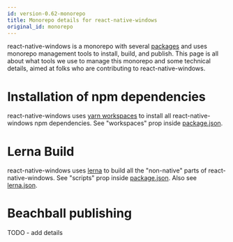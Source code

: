 ```yaml
---
id: version-0.62-monorepo
title: Monorepo details for react-native-windows
original_id: monorepo
---
```


react-native-windows is a monorepo with several [packages](https://github.com/microsoft/react-native-windows/tree/master/packages) and uses monorepo management tools to install, build, and publish.  This page is all about what tools we use to manage this monorepo and some technical details, aimed at folks who are contributing to react-native-windows.

# Installation of npm dependencies
react-native-windows uses [yarn workspaces](https://legacy.yarnpkg.com/en/docs/workspaces/) to install all react-native-windows npm dependencies.  See "workspaces" prop inside [package.json](https://github.com/microsoft/react-native-windows/blob/master/package.json).

# Lerna Build
react-native-windows uses [lerna](https://github.com/lerna/lerna) to build all the "non-native" parts of react-native-windows.  See "scripts" prop inside  [package.json](https://github.com/microsoft/react-native-windows/blob/master/package.json).  Also see [lerna.json](https://github.com/microsoft/react-native-windows/blob/master/lerna.json).

# Beachball publishing
TODO - add details
